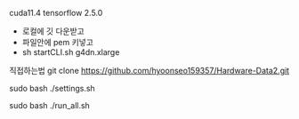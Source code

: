 cuda11.4
tensorflow 2.5.0

- 로컬에 깃 다운받고
- 파일안에 pem 키넣고
- sh startCLI.sh g4dn.xlarge


직접하는법
git clone https://github.com/hyoonseo159357/Hardware-Data2.git

sudo bash ./settings.sh

sudo bash ./run_all.sh

